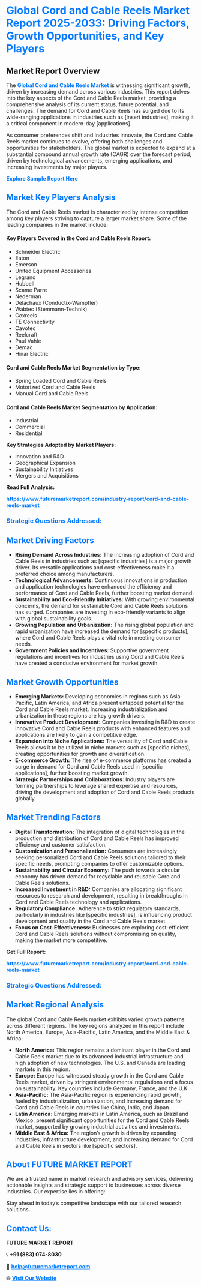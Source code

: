<h1 style="color: #007BFF;">Global Cord and Cable Reels Market Report 2025-2033: Driving Factors, Growth Opportunities, and Key Players</h1>

<section id="overview">
<h2>Market Report Overview</h2>
<p>The <a href="https://www.futuremarketreport.com/industry-report/cord-and-cable-reels-market" style="color: #007BFF; text-decoration: none;"><strong>Global Cord and Cable Reels Market</strong></a> is witnessing significant growth, driven by increasing demand across various industries. This report delves into the key aspects of the Cord and Cable Reels market, providing a comprehensive analysis of its current status, future potential, and challenges. The demand for Cord and Cable Reels has surged due to its wide-ranging applications in industries such as [insert industries], making it a critical component in modern-day [applications].</p>
<p>As consumer preferences shift and industries innovate, the Cord and Cable Reels market continues to evolve, offering both challenges and opportunities for stakeholders. The global market is expected to expand at a substantial compound annual growth rate (CAGR) over the forecast period, driven by technological advancements, emerging applications, and increasing investments by major players.</p>
</section>

<section id="overview">
<p><a href="https://www.futuremarketreport.com/request-sample/reportId=51868" style="color: #007BFF; text-decoration: none;"><strong>Explore Sample Report Here</strong></a></p>
</section>

<section id="key-players">
<h2 style="color: #007BFF;">Market Key Players Analysis</h2>
<p>The Cord and Cable Reels market is characterized by intense competition among key players striving to capture a larger market share. Some of the leading companies in the market include:</p>
<h4>Key Players Covered in the Cord and Cable Reels Report:</h4>
<ul><li>Schneider Electric</li><li>Eaton</li><li>Emerson</li><li>United Equipment Accessories</li><li>Legrand</li><li>Hubbell</li><li>Scame Parre</li><li>Nederman</li><li>Delachaux (Conductix-Wampfler)</li><li>Wabtec (Stemmann-Technik)</li><li>Coxreels</li><li>TE Connectivity</li><li>Cavotec</li><li>Reelcraft</li><li>Paul Vahle</li><li>Demac</li><li>Hinar Electric</li></ul>
<h4>Cord and Cable Reels Market Segmentation by Type:</h4>
<ul><li>Spring Loaded Cord and Cable Reels</li><li>Motorized Cord and Cable Reels</li><li>Manual Cord and Cable Reels</li></ul>

<h4>Cord and Cable Reels Market Segmentation by Application:</h4>
<ul><li>Industrial</li><li>Commercial</li><li>Residential</li></ul>
<p><strong>Key Strategies Adopted by Market Players:</strong></p>
<ul>
<li>Innovation and R&D</li>
<li>Geographical Expansion</li>
<li>Sustainability Initiatives</li>
<li>Mergers and Acquisitions</li>
</ul>
</section>

<section>
<p><strong>Read Full Analysis: </strong></p><a href="https://www.futuremarketreport.com/industry-report/cord-and-cable-reels-market" style="color: #007BFF; text-decoration: none;"><strong>https://www.futuremarketreport.com/industry-report/cord-and-cable-reels-market</strong></a>
<h3 style="color: #007BFF;">Strategic Questions Addressed:</h3>
</section>

<section id="driving-factors">
<h2 style="color: #007BFF;">Market Driving Factors</h2>
<ul>
<li><strong>Rising Demand Across Industries:</strong> The increasing adoption of Cord and Cable Reels in industries such as [specific industries] is a major growth driver. Its versatile applications and cost-effectiveness make it a preferred choice among manufacturers.</li>
<li><strong>Technological Advancements:</strong> Continuous innovations in production and application technologies have enhanced the efficiency and performance of Cord and Cable Reels, further boosting market demand.</li>
<li><strong>Sustainability and Eco-Friendly Initiatives:</strong> With growing environmental concerns, the demand for sustainable Cord and Cable Reels solutions has surged. Companies are investing in eco-friendly variants to align with global sustainability goals.</li>
<li><strong>Growing Population and Urbanization:</strong> The rising global population and rapid urbanization have increased the demand for [specific products], where Cord and Cable Reels plays a vital role in meeting consumer needs.</li>
<li><strong>Government Policies and Incentives:</strong> Supportive government regulations and incentives for industries using Cord and Cable Reels have created a conducive environment for market growth.</li>
</ul>
</section>

<section id="growth-opportunities">
<h2 style="color: #007BFF;">Market Growth Opportunities</h2>
<ul>
<li><strong>Emerging Markets:</strong> Developing economies in regions such as Asia-Pacific, Latin America, and Africa present untapped potential for the Cord and Cable Reels market. Increasing industrialization and urbanization in these regions are key growth drivers.</li>
<li><strong>Innovative Product Development:</strong> Companies investing in R&D to create innovative Cord and Cable Reels products with enhanced features and applications are likely to gain a competitive edge.</li>
<li><strong>Expansion into Niche Applications:</strong> The versatility of Cord and Cable Reels allows it to be utilized in niche markets such as [specific niches], creating opportunities for growth and diversification.</li>
<li><strong>E-commerce Growth:</strong> The rise of e-commerce platforms has created a surge in demand for Cord and Cable Reels used in [specific applications], further boosting market growth.</li>
<li><strong>Strategic Partnerships and Collaborations:</strong> Industry players are forming partnerships to leverage shared expertise and resources, driving the development and adoption of Cord and Cable Reels products globally.</li>
</ul>
</section>

<section id="trending-factors">
<h2 style="color: #007BFF;">Market Trending Factors</h2>
<ul>
<li><strong>Digital Transformation:</strong> The integration of digital technologies in the production and distribution of Cord and Cable Reels has improved efficiency and customer satisfaction.</li>
<li><strong>Customization and Personalization:</strong> Consumers are increasingly seeking personalized Cord and Cable Reels solutions tailored to their specific needs, prompting companies to offer customizable options.</li>
<li><strong>Sustainability and Circular Economy:</strong> The push towards a circular economy has driven demand for recyclable and reusable Cord and Cable Reels solutions.</li>
<li><strong>Increased Investment in R&D:</strong> Companies are allocating significant resources to research and development, resulting in breakthroughs in Cord and Cable Reels technology and applications.</li>
<li><strong>Regulatory Compliance:</strong> Adherence to strict regulatory standards, particularly in industries like [specific industries], is influencing product development and quality in the Cord and Cable Reels market.</li>
<li><strong>Focus on Cost-Effectiveness:</strong> Businesses are exploring cost-efficient Cord and Cable Reels solutions without compromising on quality, making the market more competitive.</li>
</ul>
</section>

<section>
<p><strong>Get Full Report: </strong></p><a href="https://www.futuremarketreport.com/industry-report/cord-and-cable-reels-market" style="color: #007BFF; text-decoration: none;"><strong>https://www.futuremarketreport.com/industry-report/cord-and-cable-reels-market</strong></a>
<h3 style="color: #007BFF;">Strategic Questions Addressed:</h3>
</section>


<section id="regional-analysis">
<h2 style="color: #007BFF;">Market Regional Analysis</h2>
<p>The global Cord and Cable Reels market exhibits varied growth patterns across different regions. The key regions analyzed in this report include North America, Europe, Asia-Pacific, Latin America, and the Middle East & Africa:</p>
<ul>
<li><strong>North America:</strong> This region remains a dominant player in the Cord and Cable Reels market due to its advanced industrial infrastructure and high adoption of new technologies. The U.S. and Canada are leading markets in this region.</li>
<li><strong>Europe:</strong> Europe has witnessed steady growth in the Cord and Cable Reels market, driven by stringent environmental regulations and a focus on sustainability. Key countries include Germany, France, and the U.K.</li>
<li><strong>Asia-Pacific:</strong> The Asia-Pacific region is experiencing rapid growth, fueled by industrialization, urbanization, and increasing demand for Cord and Cable Reels in countries like China, India, and Japan.</li>
<li><strong>Latin America:</strong> Emerging markets in Latin America, such as Brazil and Mexico, present significant opportunities for the Cord and Cable Reels market, supported by growing industrial activities and investments.</li>
<li><strong>Middle East & Africa:</strong> The region’s growth is driven by expanding industries, infrastructure development, and increasing demand for Cord and Cable Reels in sectors like [specific sectors].</li>
</ul>
</section>

<footer>
<h2 style="color: #007BFF;">About FUTURE MARKET REPORT</h2>
<p>We are a trusted name in market research and advisory services, delivering actionable insights and strategic support to businesses across diverse industries. Our expertise lies in offering:</p>

<p>Stay ahead in today’s competitive landscape with our tailored research solutions.</p>

<h2 style="color: #007BFF;">Contact Us:</h2>
<p><strong>FUTURE MARKET REPORT</strong></p>
<p>📞 <strong>+91 (883) 074-8030</strong></p>
<p>📧 <strong><a href="mailto:help@futuremarketreport.com" style="color: #007BFF;">help@futuremarketreport.com</a></strong></p>
<p>🌐 <strong><a href="https://www.futuremarketreport.com/" style="color: #007BFF;">Visit Our Website</a></strong></p>
</footer>